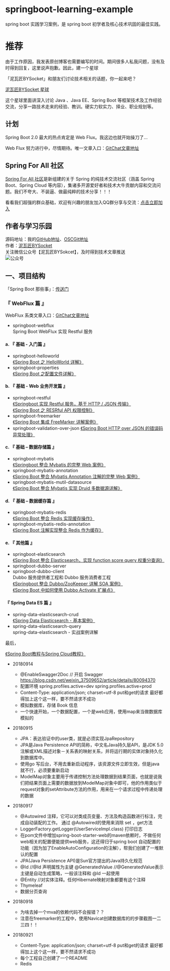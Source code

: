 # springboot-learning-example
spring boot 实践学习案例，是 spring boot 初学者及核心技术巩固的最佳实践。

# 推荐 
由于工作原因，我发表原创博客也需要编写的时间。期间很多人私我问题，没有及时得到回复，这里说声抱歉。因此，建一个星球

「泥瓦匠BYSocket」和朋友们讨论技术相关的话题，你一起来吧？

[泥瓦匠BYSocket 星球](https://t.zsxq.com/nMzjqbe "泥瓦匠BYSocket")


这个星球里面讲深入讨论 Java 、Java EE、Spring Boot 等框架技术及工作经验交流，分享一路技术走来的经验、教训。硬实力软实力、择业、职业规划等。

## 计划
Spring Boot 2.0 最大的热点肯定是 Web Flux。我这边也就开始操刀了...

Web Flux 努力进行中，尽情期待。唯一文章入口：[GitChat文章地址](http://gitbook.cn/gitchat/author/58968d35f2b669527d7a7c57 "gitchat")

## Spring For All 社区
[Spring For All 社区](http://www.spring4all.com/ "spring4all")是新组建的关于 Spring 的纯技术交流社区（涵盖 Spring Boot、Spring Cloud 等内容），集诸多开源爱好者和技术大牛贡献内容和交流问题。我们不夸大、不装逼、做最纯粹的技术分享！！！

看看我们超强的群众基础，欢迎有兴趣的朋友加入QQ群分享与交流：[点击立即加入](http://www.spring4all.com/about "about")

## 作者与学习乐园
源码地址：我的[GitHub地址](https://github.com/JeffLi1993 "GitHub")、[OSCGit地址](https://git.oschina.net/jeff1993/springboot-learning-example "OSCGit")<br>
作者：[泥瓦匠BYSocket](http://www.bysocket.com/ "泥瓦匠BYSocket")<br>
关注微信公众号【泥瓦匠BYSokcet】，及时得到技术文章推送<br>
![公众号](http://www.bysocket.com/wp-content/uploads/2017/01/qrcode_for_gh_cd421e7eb7d6_430.jpg)

## 一、项目结构
「Spring Boot 那些事」：[传送门](http://www.bysocket.com/?page_id=1639 "Spring Boot 那些事")<br>

###  『 WebFlux 篇 』

WebFlux 系类文章入口：[GitChat文章地址](http://gitbook.cn/gitchat/author/58968d35f2b669527d7a7c57 "gitchat")

- springboot-webflux <br>
Spring Boot WebFlux 实现 Restful 服务


#### a. 『 基础 - 入门篇 』
- springboot-helloworld<br>
 [《Spring Boot 之 HelloWorld 详解》](http://www.bysocket.com/?p=1124 "Spring Boot 之 HelloWorld详解")<br>
- springboot-properties <br>
 [《Spring Boot 之配置文件详解》](http://www.bysocket.com/?p=1786 "Spring Boot 之配置文件详解")<br>

#### b. 『 基础 - Web 业务开发篇 』
- springboot-restful <br>
 [《Springboot 实现 Restful 服务，基于 HTTP / JSON 传输》](http://www.bysocket.com/?p=1627 "Springboot 实现 Restful 服务，基于 HTTP / JSON 传输")<br>
 [《Spring Boot 之 RESRful API 权限控制》](http://www.bysocket.com/?p=1080 "Spring Boot 之 RESRful API 权限控制")<br>
- springboot-freemarker <br>
[《Spring Boot 集成 FreeMarker 详解案例》](http://www.bysocket.com/?p=1666 "Spring Boot 集成 FreeMarker 详解案例")<br>
- springboot-validation-over-json
[《Spring Boot HTTP over JSON 的错误码异常处理》](http://www.bysocket.com/?p=1692 "Spring Boot HTTP over JSON 的错误码异常处理")<br>


#### c. 『 基础 – 数据存储篇 』
- springboot-mybatis <br>
 [《Springboot 整合 Mybatis 的完整 Web 案例》](http://www.bysocket.com/?p=1610 "Springboot 整合 Mybatis 的完整 Web 案例")<br>
- springboot-mybatis-annotation <br>
 [《Spring Boot 整合 Mybatis Annotation 注解的完整 Web 案例》](http://www.bysocket.com/?p=1811 "Spring Boot 整合 Mybatis Annotation 注解的完整 Web 案例")<br>
- springboot-mybatis-mutil-datasource <br>
 [《Spring Boot 整合 Mybatis 实现 Druid 多数据源详解》](http://www.bysocket.com/?p=1712 "Spring Boot 整合 Mybatis 实现 Druid 多数据源详解")<br>


#### d. 『 基础 – 数据缓存篇 』
- springboot-mybatis-redis <br>
 [《Spring Boot 整合 Redis 实现缓存操作》](http://www.bysocket.com/?p=1756 "Spring Boot 整合 Mybatis 实现 Druid 多数据源详解")<br>
- springboot-mybatis-redis-annotation <br>
 [《Spring Boot 注解实现整合 Redis 作为缓存》](http://www.bysocket.com/?p=1756 "Spring Boot 整合 Mybatis 实现 Druid 多数据源详解")<br>

#### e. 『 其他篇 』
- springboot-elasticsearch <br>
 [《Spring Boot 整合 Elasticsearch，实现 function score query 权重分查询》](http://www.bysocket.com/?p=1829 "Spring Boot 整合 Elasticsearch，实现 function score query 权重分查询")<br>
- springboot-dubbo-server <br>
- springboot-dubbo-client <br>
Dubbo 服务提供者工程和 Dubbo 服务消费者工程 <br>
 [《Springboot 整合 Dubbo/ZooKeeper 详解 SOA 案例》](http://www.bysocket.com/?p=1681 "Springboot 整合 Dubbo/ZooKeeper 详解 SOA 案例")<br>
 [《Spring Boot 中如何使用 Dubbo Activate 扩展点》](http://www.bysocket.com/?p=1782 "Spring Boot 中如何使用 Dubbo Activate 扩展点")<br>


#### 『 Spring Data ES 篇 』
- spring-data-elasticsearch-crud <br>
 [《Spring Data Elasticsearch - 基本案例》](http://spring4all.com/article/70 "Spring Data Elasticsearch - 基本案例")<br>
- spring-data-elasticsearch-query <br>
spring-data-elasticsearch - 实战案例详解

最后，<br/>

 [《Spring Boot教程与Spring Cloud教程》](https://git.oschina.net/didispace/SpringBoot-Learning "Spring Boot教程与Spring Cloud教程")<br>
 
 * 20180914
   *  @EnableSwagger2Doc // 开启 Swagger  https://blog.csdn.net/weixin_37509652/article/details/80094370
   * 配置环境  spring.profiles.active=dev  spring.profiles.active=prod
   * Content-Type: application/json; charset=utf-8  put和get的请求 最好都得加上这个这一样，要不然请求不成功 
   * 模拟数据库，存储 Book 信息
   * 一个快速开始，一个数据配置，一个是web应用，使用map来当做数据库模拟的 
   
 * 20180915
    * JPA：表达验证中的user类，就是必须实现JpaRepository
    * JPA是Java Persistence API的简称，中文名Java持久层API，是JDK 5.0注解或XML描述对象－关系表的映射关系，并将运行期的实体对象持久化到数据库中。
    * 使用go 写后台，不用去重新启动程序，该资源文件立即生效，但是java 就不行，必须要重新启动 
    * ModelMap对象主要用于传递控制方法处理数据到结果页面，也就是说我们把结果页面上需要的数据放到ModelMap对象中即可，他的作用类似于request对象的setAttribute方法的作用，用来在一个请求过程中传递处理的数据
 * 20180917
    * @Autowired 注释，它可以对类成员变量、方法及构造函数进行标注，完成自动装配的工作。 通过 @Autowired的使用来消除 set ，get方法   
     * LoggerFactory.getLogger(UserServiceImpl.class) 打印日志  
     * 在pom文件中增加spring-boot-starter-web的maven依赖时，不做任何web相关的配置便能提供web服务，这还得归于spring boot 自动配置的功能（因为加了EnableAutoConfiguration的注解），帮我们创建了一堆默认的配置 
     * JPA(Java Persistence API)是Sun官方提出的Java持久化规范 
     * @Id //@Id 声明属性为主键 @GeneratedValue //@GeneratedValue表示主键是自动生成策略，一般该注释和 @Id 一起使用
     * @Entity //对实体注释。任何Hibernate映射对象都要有这个注释
     * Thymeleaf
     * 数据分页查询 
  
  * 20180918 
    * 为啥去掉一个mva的依赖代码不会报错？？
    * 注意在freemarker的工程中，使用Navicat创建数据库的的步骤截图一二三四！！
    
   * 20180921
     * Content-Type: application/json; charset=utf-8  put和get的请求 最好都得加上这个这一样，要不然请求不成功 
     * 每个工程自己创建了一个README 
     * Redis



 
